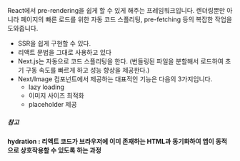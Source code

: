 React에서 pre-rendering을 쉽게 할 수 있게 해주는 프레임워크입니다. 렌더링뿐만 아니라 페이지의 빠른 로드를 위한 자동 코드 스플리팅, pre-fetching 등의 복잡한 작업을 도와줍니다.

- SSR을 쉽게 구현할 수 있다.
- 리액트 문법을 그대로 사용하고 있다
- Next.js는 자동으로 코드 스플리팅을 한다.
(번들링된 파일을 분할해서 로드하여 초기 구동 속도를 빠르게 하고 성능 향상을 제공한다.)
- Next/Image 컴포넌트에서 제공하는 대표적인 기능은 다음의 3가지입니다.
    - lazy loading
    - 이미지 사이즈 최적화
    - placeholder 제공

##### 참고
**hydration : 리액트 코드가 브라우저에 이미 존재하는 HTML과 동기화하여 앱이 동적으로 상호작용할 수 있도록 하는 과정**
